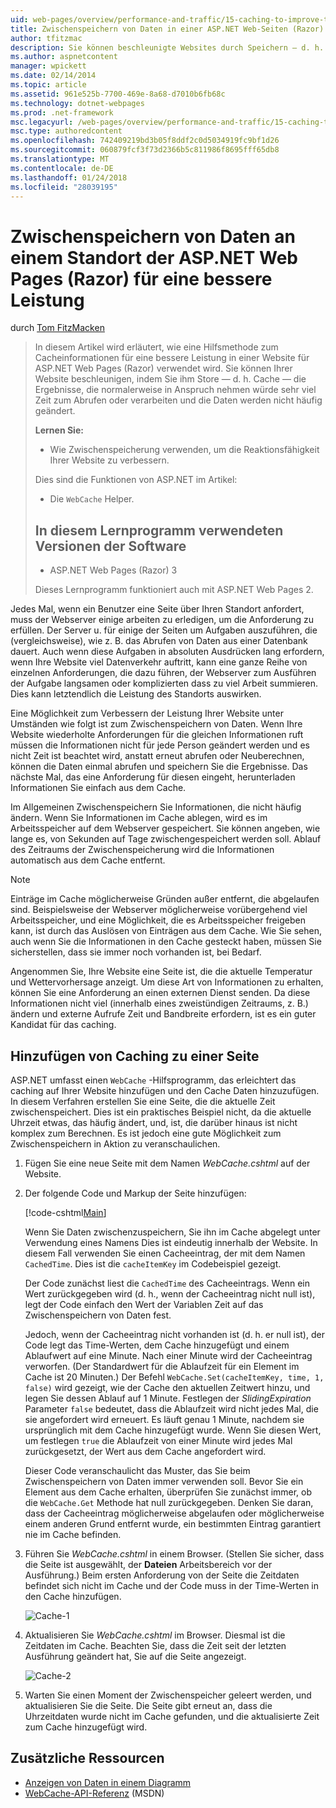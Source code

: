 ```yaml
---
uid: web-pages/overview/performance-and-traffic/15-caching-to-improve-the-performance-of-your-website
title: Zwischenspeichern von Daten in einer ASP.NET Web-Seiten (Razor) Standort für eine bessere Leistung | Microsoft Docs
author: tfitzmac
description: Sie können beschleunigte Websites durch Speichern – d. h. dass Cache - Daten, die normalerweise würde sehr lange dauern abrufen oder Verarbeiten der Ergebnisse einer...
ms.author: aspnetcontent
manager: wpickett
ms.date: 02/14/2014
ms.topic: article
ms.assetid: 961e525b-7700-469e-8a68-d7010b6fb68c
ms.technology: dotnet-webpages
ms.prod: .net-framework
msc.legacyurl: /web-pages/overview/performance-and-traffic/15-caching-to-improve-the-performance-of-your-website
msc.type: authoredcontent
ms.openlocfilehash: 742409219bd3b05f8ddf2c0d5034919fc9bf1d26
ms.sourcegitcommit: 060879fcf3f73d2366b5c811986f8695fff65db8
ms.translationtype: MT
ms.contentlocale: de-DE
ms.lasthandoff: 01/24/2018
ms.locfileid: "28039195"
---
```

<a name="caching-data-in-an-aspnet-web-pages-razor-site-for-better-performance"></a>Zwischenspeichern von Daten an einem Standort der ASP.NET Web Pages (Razor) für eine bessere Leistung
====================
durch [Tom FitzMacken](https://github.com/tfitzmac)

> In diesem Artikel wird erläutert, wie eine Hilfsmethode zum Cacheinformationen für eine bessere Leistung in einer Website für ASP.NET Web Pages (Razor) verwendet wird. Sie können Ihrer Website beschleunigen, indem Sie ihm Store &#8212; d. h. Cache &#8212; die Ergebnisse, die normalerweise in Anspruch nehmen würde sehr viel Zeit zum Abrufen oder verarbeiten und die Daten werden nicht häufig geändert.
> 
> **Lernen Sie:** 
> 
> - Wie Zwischenspeicherung verwenden, um die Reaktionsfähigkeit Ihrer Website zu verbessern.
> 
> Dies sind die Funktionen von ASP.NET im Artikel:
> 
> - Die `WebCache` Helper.
>   
> 
> ## <a name="software-versions-used-in-the-tutorial"></a>In diesem Lernprogramm verwendeten Versionen der Software
> 
> 
> - ASP.NET Web Pages (Razor) 3
>   
> 
> Dieses Lernprogramm funktioniert auch mit ASP.NET Web Pages 2.


Jedes Mal, wenn ein Benutzer eine Seite über Ihren Standort anfordert, muss der Webserver einige arbeiten zu erledigen, um die Anforderung zu erfüllen. Der Server u. für einige der Seiten um Aufgaben auszuführen, die (vergleichsweise), wie z. B. das Abrufen von Daten aus einer Datenbank dauert. Auch wenn diese Aufgaben in absoluten Ausdrücken lang erfordern, wenn Ihre Website viel Datenverkehr auftritt, kann eine ganze Reihe von einzelnen Anforderungen, die dazu führen, der Webserver zum Ausführen der Aufgabe langsamen oder komplizierten dass zu viel Arbeit summieren. Dies kann letztendlich die Leistung des Standorts auswirken.

Eine Möglichkeit zum Verbessern der Leistung Ihrer Website unter Umständen wie folgt ist zum Zwischenspeichern von Daten. Wenn Ihre Website wiederholte Anforderungen für die gleichen Informationen ruft müssen die Informationen nicht für jede Person geändert werden und es nicht Zeit ist beachtet wird, anstatt erneut abrufen oder Neuberechnen, können die Daten einmal abrufen und speichern Sie die Ergebnisse. Das nächste Mal, das eine Anforderung für diesen eingeht, herunterladen Informationen Sie einfach aus dem Cache.

Im Allgemeinen Zwischenspeichern Sie Informationen, die nicht häufig ändern. Wenn Sie Informationen im Cache ablegen, wird es im Arbeitsspeicher auf dem Webserver gespeichert. Sie können angeben, wie lange es, von Sekunden auf Tage zwischengespeichert werden soll. Ablauf des Zeitraums der Zwischenspeicherung wird die Informationen automatisch aus dem Cache entfernt.

> [!NOTE]
> Einträge im Cache möglicherweise Gründen außer entfernt, die abgelaufen sind. Beispielsweise der Webserver möglicherweise vorübergehend viel Arbeitsspeicher, und eine Möglichkeit, die es Arbeitsspeicher freigeben kann, ist durch das Auslösen von Einträgen aus dem Cache. Wie Sie sehen, auch wenn Sie die Informationen in den Cache gesteckt haben, müssen Sie sicherstellen, dass sie immer noch vorhanden ist, bei Bedarf.


Angenommen Sie, Ihre Website eine Seite ist, die die aktuelle Temperatur und Wettervorhersage anzeigt. Um diese Art von Informationen zu erhalten, können Sie eine Anforderung an einen externen Dienst senden. Da diese Informationen nicht viel (innerhalb eines zweistündigen Zeitraums, z. B.) ändern und externe Aufrufe Zeit und Bandbreite erfordern, ist es ein guter Kandidat für das caching.

## <a name="adding-caching-to-a-page"></a>Hinzufügen von Caching zu einer Seite

ASP.NET umfasst einen `WebCache` -Hilfsprogramm, das erleichtert das caching auf Ihrer Website hinzufügen und den Cache Daten hinzuzufügen. In diesem Verfahren erstellen Sie eine Seite, die die aktuelle Zeit zwischenspeichert. Dies ist ein praktisches Beispiel nicht, da die aktuelle Uhrzeit etwas, das häufig ändert, und, ist, die darüber hinaus ist nicht komplex zum Berechnen. Es ist jedoch eine gute Möglichkeit zum Zwischenspeichern in Aktion zu veranschaulichen.

1. Fügen Sie eine neue Seite mit dem Namen *WebCache.cshtml* auf der Website.
2. Der folgende Code und Markup der Seite hinzufügen:

    [!code-cshtml[Main](15-caching-to-improve-the-performance-of-your-website/samples/sample1.cshtml)]

    Wenn Sie Daten zwischenzuspeichern, Sie ihn im Cache abgelegt unter Verwendung eines Namens Dies ist eindeutig innerhalb der Website. In diesem Fall verwenden Sie einen Cacheeintrag, der mit dem Namen `CachedTime`. Dies ist die `cacheItemKey` im Codebeispiel gezeigt.

    Der Code zunächst liest die `CachedTime` des Cacheeintrags. Wenn ein Wert zurückgegeben wird (d. h., wenn der Cacheeintrag nicht null ist), legt der Code einfach den Wert der Variablen Zeit auf das Zwischenspeichern von Daten fest.

    Jedoch, wenn der Cacheeintrag nicht vorhanden ist (d. h. er null ist), der Code legt das Time-Werten, dem Cache hinzugefügt und einem Ablaufwert auf eine Minute. Nach einer Minute wird der Cacheeintrag verworfen. (Der Standardwert für die Ablaufzeit für ein Element im Cache ist 20 Minuten.) Der Befehl `WebCache.Set(cacheItemKey, time, 1, false)` wird gezeigt, wie der Cache den aktuellen Zeitwert hinzu, und legen Sie dessen Ablauf auf 1 Minute. Festlegen der *SlidingExpiration* Parameter `false` bedeutet, dass die Ablaufzeit wird nicht jedes Mal, die sie angefordert wird erneuert. Es läuft genau 1 Minute, nachdem sie ursprünglich mit dem Cache hinzugefügt wurde. Wenn Sie diesen Wert, um festlegen `true` die Ablaufzeit von einer Minute wird jedes Mal zurückgesetzt, der Wert aus dem Cache angefordert wird.

    Dieser Code veranschaulicht das Muster, das Sie beim Zwischenspeichern von Daten immer verwenden soll. Bevor Sie ein Element aus dem Cache erhalten, überprüfen Sie zunächst immer, ob die `WebCache.Get` Methode hat null zurückgegeben. Denken Sie daran, dass der Cacheeintrag möglicherweise abgelaufen oder möglicherweise einem anderen Grund entfernt wurde, ein bestimmten Eintrag garantiert nie im Cache befinden.
3. Führen Sie *WebCache.cshtml* in einem Browser. (Stellen Sie sicher, dass die Seite ist ausgewählt, der **Dateien** Arbeitsbereich vor der Ausführung.) Beim ersten Anforderung von der Seite die Zeitdaten befindet sich nicht im Cache und der Code muss in der Time-Werten in den Cache hinzufügen.

    ![Cache-1](15-caching-to-improve-the-performance-of-your-website/_static/image1.jpg)
4. Aktualisieren Sie *WebCache.cshtml* im Browser. Diesmal ist die Zeitdaten im Cache. Beachten Sie, dass die Zeit seit der letzten Ausführung geändert hat, Sie auf die Seite angezeigt.

    ![Cache-2](15-caching-to-improve-the-performance-of-your-website/_static/image2.jpg)
5. Warten Sie einen Moment der Zwischenspeicher geleert werden, und aktualisieren Sie die Seite. Die Seite gibt erneut an, dass die Uhrzeitdaten wurde nicht im Cache gefunden, und die aktualisierte Zeit zum Cache hinzugefügt wird.

<a id="Additional_Resources"></a>
## <a name="additional-resources"></a>Zusätzliche Ressourcen


- [Anzeigen von Daten in einem Diagramm](https://go.microsoft.com/fwlink/?LinkId=202895)
- [WebCache-API-Referenz](https://msdn.microsoft.com/library/system.web.helpers.webcache(v=vs.99).aspx) (MSDN)
